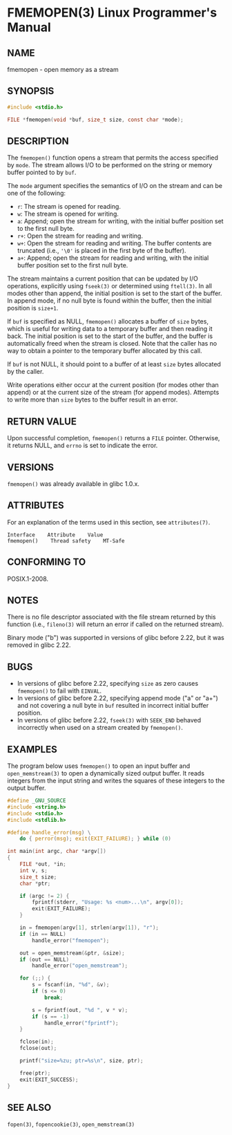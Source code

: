 # FMEMOPEN(3) Linux Programmer's Manual
## NAME
fmemopen - open memory as a stream
## SYNOPSIS
```c
#include <stdio.h>

FILE *fmemopen(void *buf, size_t size, const char *mode);
```

## DESCRIPTION
The `fmemopen()` function opens a stream that permits the access specified by `mode`. The stream allows I/O to be performed on the string or memory buffer pointed to by `buf`.

The `mode` argument specifies the semantics of I/O on the stream and can be one of the following:
- `r`: The stream is opened for reading.
- `w`: The stream is opened for writing.
- `a`: Append; open the stream for writing, with the initial buffer position set to the first null byte.
- `r+`: Open the stream for reading and writing.
- `w+`: Open the stream for reading and writing. The buffer contents are truncated (i.e., `'\0'` is placed in the first byte of the buffer).
- `a+`: Append; open the stream for reading and writing, with the initial buffer position set to the first null byte.

The stream maintains a current position that can be updated by I/O operations, explicitly using `fseek(3)` or determined using `ftell(3)`. In all modes other than append, the initial position is set to the start of the buffer. In append mode, if no null byte is found within the buffer, then the initial position is `size+1`.

If `buf` is specified as NULL, `fmemopen()` allocates a buffer of `size` bytes, which is useful for writing data to a temporary buffer and then reading it back. The initial position is set to the start of the buffer, and the buffer is automatically freed when the stream is closed. Note that the caller has no way to obtain a pointer to the temporary buffer allocated by this call.

If `buf` is not NULL, it should point to a buffer of at least `size` bytes allocated by the caller.

Write operations either occur at the current position (for modes other than append) or at the current size of the stream (for append modes). Attempts to write more than `size` bytes to the buffer result in an error.

## RETURN VALUE
Upon successful completion, `fmemopen()` returns a `FILE` pointer. Otherwise, it returns NULL, and `errno` is set to indicate the error.

## VERSIONS
`fmemopen()` was already available in glibc 1.0.x.

## ATTRIBUTES
For an explanation of the terms used in this section, see `attributes(7)`.

```
Interface    Attribute    Value
fmemopen()    Thread safety    MT-Safe
```

## CONFORMING TO
POSIX.1-2008.

## NOTES
There is no file descriptor associated with the file stream returned by this function (i.e., `fileno(3)` will return an error if called on the returned stream).

Binary mode ("b") was supported in versions of glibc before 2.22, but it was removed in glibc 2.22.

## BUGS
- In versions of glibc before 2.22, specifying `size` as zero causes `fmemopen()` to fail with `EINVAL`.
- In versions of glibc before 2.22, specifying append mode ("a" or "a+") and not covering a null byte in `buf` resulted in incorrect initial buffer position.
- In versions of glibc before 2.22, `fseek(3)` with `SEEK_END` behaved incorrectly when used on a stream created by `fmemopen()`.

## EXAMPLES
The program below uses `fmemopen()` to open an input buffer and `open_memstream(3)` to open a dynamically sized output buffer. It reads integers from the input string and writes the squares of these integers to the output buffer.

```c
#define _GNU_SOURCE
#include <string.h>
#include <stdio.h>
#include <stdlib.h>

#define handle_error(msg) \
    do { perror(msg); exit(EXIT_FAILURE); } while (0)

int main(int argc, char *argv[])
{
    FILE *out, *in;
    int v, s;
    size_t size;
    char *ptr;

    if (argc != 2) {
        fprintf(stderr, "Usage: %s <num>...\n", argv[0]);
        exit(EXIT_FAILURE);
    }

    in = fmemopen(argv[1], strlen(argv[1]), "r");
    if (in == NULL)
        handle_error("fmemopen");

    out = open_memstream(&ptr, &size);
    if (out == NULL)
        handle_error("open_memstream");

    for (;;) {
        s = fscanf(in, "%d", &v);
        if (s <= 0)
            break;

        s = fprintf(out, "%d ", v * v);
        if (s == -1)
            handle_error("fprintf");
    }

    fclose(in);
    fclose(out);

    printf("size=%zu; ptr=%s\n", size, ptr);

    free(ptr);
    exit(EXIT_SUCCESS);
}
```

## SEE ALSO
`fopen(3)`, `fopencookie(3)`, `open_memstream(3)`
